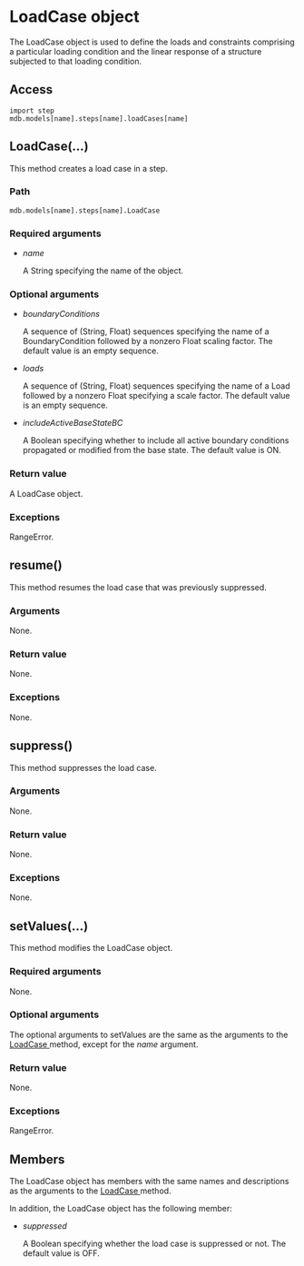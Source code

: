 # LoadCase object

The LoadCase object is used to define the loads and constraints comprising a particular loading condition and the linear response of a structure subjected to that loading condition.

## Access

```
import step
mdb.models[name].steps[name].loadCases[name]
```

## LoadCase(...)



This method creates a load case in a step.



### Path

```
mdb.models[name].steps[name].LoadCase
```

### Required arguments

- *name*

  A String specifying the name of the object.

### Optional arguments

- *boundaryConditions*

  A sequence of (String, Float) sequences specifying the name of a BoundaryCondition followed by a nonzero Float scaling factor. The default value is an empty sequence.

- *loads*

  A sequence of (String, Float) sequences specifying the name of a Load followed by a nonzero Float specifying a scale factor. The default value is an empty sequence.

- *includeActiveBaseStateBC*

  A Boolean specifying whether to include all active boundary conditions propagated or modified from the base state. The default value is ON.

### Return value

A LoadCase object.

### Exceptions

RangeError.



## resume()



This method resumes the load case that was previously suppressed.



### Arguments

None.

### Return value

None.

### Exceptions

None.



## suppress()



This method suppresses the load case.



### Arguments

None.

### Return value

None.

### Exceptions

None.



## setValues(...)



This method modifies the LoadCase object.



### Required arguments

None.

### Optional arguments

The optional arguments to setValues are the same as the arguments to the [LoadCase ](https://help.3ds.com/2022/english/DSSIMULIA_Established/SIMACAEKERRefMap/simaker-c-loadcasepyc.htm?ContextScope=all#simaker-loadcaseloadcasepyc)method, except for the *name* argument.

### Return value

None.

### Exceptions

RangeError.



## Members

The LoadCase object has members with the same names and descriptions as the arguments to the [LoadCase ](https://help.3ds.com/2022/english/DSSIMULIA_Established/SIMACAEKERRefMap/simaker-c-loadcasepyc.htm?ContextScope=all#simaker-loadcaseloadcasepyc)method.

In addition, the LoadCase object has the following member:

- *suppressed*

  A Boolean specifying whether the load case is suppressed or not. The default value is OFF.